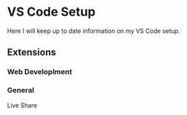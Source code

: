# VS Code Setup

Here I will keep up to date information on my VS Code setup.

## Extensions

### Web Developlment

### General

Live Share
